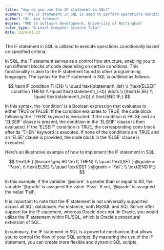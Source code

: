 ```yaml
---
title: "How do you use the IF statement in SQL?"
summary: "The IF statement in SQL is used to perform operations conditionally based on specified conditions."
author: "Dr. Ava Johnson"
degree: "PhD in Software Development, University of Nottingham"
tutor_type: "A-Level Computer Science Tutor"
date: 2024-01-23
---
```


The IF statement in SQL is utilized to execute operations conditionally based on specified criteria.

In SQL, the IF statement serves as a control flow structure, enabling you to run different blocks of code depending on certain conditions. This functionality is akin to the IF statement found in other programming languages. The syntax for the IF statement in SQL is outlined as follows:

$$
\text{IF condition THEN} \\
\quad \text{statement\_list} \\
[\text{ELSEIF condition THEN} \\
\quad \text{statement\_list}] \ldots \\
[\text{ELSE} \\
\quad \text{statement\_list}] \\
\text{END IF;}
$$

In this syntax, the 'condition' is a Boolean expression that evaluates to either TRUE or FALSE. If the condition evaluates to TRUE, the code block following the 'THEN' keyword is executed. If the condition is FALSE and an 'ELSEIF' clause is present, the condition in the 'ELSEIF' clause is then evaluated. If the 'ELSEIF' condition is TRUE, the corresponding code block after its 'THEN' keyword is executed. If none of the conditions are TRUE and an 'ELSE' clause is provided, the code block in the 'ELSE' clause is executed.

Here’s an illustrative example of how to implement the IF statement in SQL:

$$
\text{IF } @score \geq 60 \text{ THEN} \\
\quad \text{SET } @grade = 'Pass'; \\
\text{ELSE} \\
\quad \text{SET } @grade = 'Fail'; \\
\text{END IF;}
$$

In this example, if the variable '@score' is greater than or equal to $60$, the variable '@grade' is assigned the value 'Pass'. If not, '@grade' is assigned the value 'Fail'.

It is important to note that the IF statement is not universally supported across all SQL databases. For instance, both MySQL and SQL Server offer support for the IF statement, whereas Oracle does not. In Oracle, you would utilize the IF statement within PL/SQL, which is Oracle's procedural extension of SQL.

In summary, the IF statement in SQL is a powerful mechanism that allows you to control the flow of your SQL scripts. By mastering the use of the IF statement, you can create more flexible and dynamic SQL scripts.
    